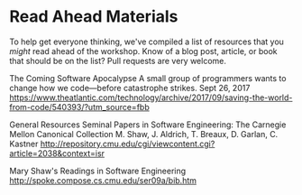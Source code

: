 # Read Ahead Materials

To help get everyone thinking, we've compiled a list of resources that you _might_ read ahead
of the workshop.  Know of a blog post, article, or book that should be on the list?  Pull requests
are very welcome.

The Coming Software Apocalypse
A small group of programmers wants to change how we code—before catastrophe strikes.
Sept 26, 2017
https://www.theatlantic.com/technology/archive/2017/09/saving-the-world-from-code/540393/?utm_source=fbb

General Resources
Seminal Papers in Software Engineering:  The Carnegie Mellon Canonical Collection
M. Shaw, J. Aldrich, T. Breaux, D. Garlan, C. Kastner
http://repository.cmu.edu/cgi/viewcontent.cgi?article=2038&context=isr

Mary Shaw's Readings in Software Engineering
http://spoke.compose.cs.cmu.edu/ser09a/bib.htm

